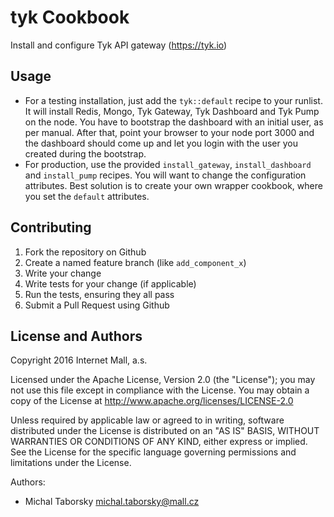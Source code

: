 tyk Cookbook
============

Install and configure Tyk API gateway (https://tyk.io)

## Usage

- For a testing installation, just add the `tyk::default` recipe to your 
runlist. It will install Redis, Mongo, Tyk Gateway, Tyk Dashboard and Tyk Pump
on the node. You have to bootstrap the dashboard with an initial user, as per
manual.
After that, point your browser to your node port 3000 and the dashboard
should come up and let you login with the user you created during the
bootstrap.
- For production, use the provided `install_gateway`, `install_dashboard` and
`install_pump` recipes. You will want to change the configuration attributes.
Best solution is to create your own wrapper cookbook, where you set the
`default` attributes.

## Contributing

1. Fork the repository on Github
2. Create a named feature branch (like `add_component_x`)
3. Write your change
4. Write tests for your change (if applicable)
5. Run the tests, ensuring they all pass
6. Submit a Pull Request using Github

## License and Authors

Copyright 2016 Internet Mall, a.s.

Licensed under the Apache License, Version 2.0 (the "License"); you may not use this file except in compliance with the License. You may obtain a copy of the License at http://www.apache.org/licenses/LICENSE-2.0

Unless required by applicable law or agreed to in writing, software distributed under the License is distributed on an "AS IS" BASIS, WITHOUT WARRANTIES OR CONDITIONS OF ANY KIND, either express or implied. See the License for the specific language governing permissions and limitations under the License.

Authors:
- Michal Taborsky <michal.taborsky@mall.cz>
